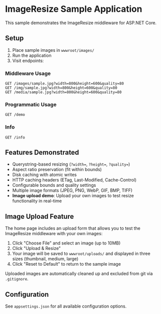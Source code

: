 # ImageResize Sample Application

This sample demonstrates the ImageResize middleware for ASP.NET Core.

## Setup

1. Place sample images in `wwwroot/images/`
2. Run the application
3. Visit endpoints:

### Middleware Usage
```
GET /images/sample.jpg?width=800&height=600&quality=80
GET /img/sample.jpg?width=800&height=600&quality=80
GET /media/sample.jpg?width=800&height=600&quality=80
```

### Programmatic Usage
```
GET /demo
```

### Info
```
GET /info
```

## Features Demonstrated

- Querystring-based resizing (`?width=`, `?height=`, `?quality=`)
- Aspect ratio preservation (fit within bounds)
- Disk caching with atomic writes
- HTTP caching headers (ETag, Last-Modified, Cache-Control)
- Configurable bounds and quality settings
- Multiple image formats (JPEG, PNG, WebP, GIF, BMP, TIFF)
- **Image upload demo**: Upload your own images to test resize functionality in real-time

## Image Upload Feature

The home page includes an upload form that allows you to test the ImageResize middleware with your own images:

1. Click "Choose File" and select an image (up to 10MB)
2. Click "Upload & Resize"
3. Your image will be saved to `wwwroot/uploads/` and displayed in three sizes (thumbnail, medium, large)
4. Click "Reset to Default" to return to the sample image

Uploaded images are automatically cleaned up and excluded from git via `.gitignore`.

## Configuration

See `appsettings.json` for all available configuration options.
